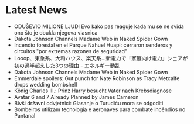 # Latest News
-  ODUŠEVIO MILIONE LJUDI Evo kako pas reaguje kada mu se ne sviđa ono što je obukla njegova vlasnica
-  Dakota Johnson Channels Madame Web in Naked Spider Gown
-  Incendio forestal en el Parque Nahuel Huapi: cerraron senderos y circuitos "por extremas razones de seguridad"
-  Looop、東急系、大和ハウス、楽天系…新電力で「家庭向け電力」シェアが初の過半超えした3つの理由 - エネルギー動乱
-  Dakota Johnson Channels Madame Web in Naked Spider Gown
-  Emmerdale spoilers: Gut punch for Nate Robinson as Tracy Metcalfe drops wedding bombshell
-  König Charles III.: Prinz Harry besucht Vater nach Krebsdiagnose
-  Avatar 6 and 7 Already Planned by James Cameron
-  Bivši državni odvjetnici: Glasanje o Turudiću mora se odgoditi
-  Bombeiros utilizam tecnologia e aeronaves para combate incêndios no Pantanal
